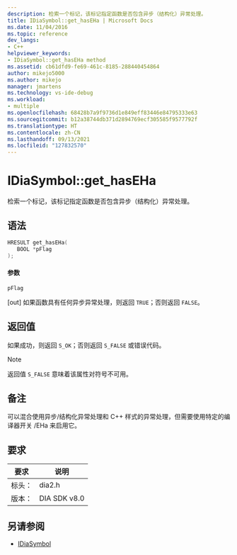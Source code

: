 ```yaml
---
description: 检索一个标记，该标记指定函数是否包含异步（结构化）异常处理。
title: IDiaSymbol::get_hasEHa | Microsoft Docs
ms.date: 11/04/2016
ms.topic: reference
dev_langs:
- C++
helpviewer_keywords:
- IDiaSymbol::get_hasEHa method
ms.assetid: cb61dfd9-fe69-461c-8185-288440454864
author: mikejo5000
ms.author: mikejo
manager: jmartens
ms.technology: vs-ide-debug
ms.workload:
- multiple
ms.openlocfilehash: 68428b7a9f9736d1e849eff83446e84795333e63
ms.sourcegitcommit: b12a38744db371d2894769ecf305585f9577792f
ms.translationtype: HT
ms.contentlocale: zh-CN
ms.lasthandoff: 09/13/2021
ms.locfileid: "127832570"
---
```

# <a name="idiasymbolget_haseha"></a>IDiaSymbol::get_hasEHa
检索一个标记，该标记指定函数是否包含异步（结构化）异常处理。

## <a name="syntax"></a>语法

```C++
HRESULT get_hasEHa(
   BOOL *pFlag
);
```

#### <a name="parameters"></a>参数
 `pFlag`

[out] 如果函数具有任何异步异常处理，则返回 `TRUE`；否则返回 `FALSE`。

## <a name="return-value"></a>返回值
 如果成功，则返回 `S_OK`；否则返回 `S_FALSE` 或错误代码。

> [!NOTE]
> 返回值 `S_FALSE` 意味着该属性对符号不可用。

## <a name="remarks"></a>备注
 可以混合使用异步/结构化异常处理和 C++ 样式的异常处理，但需要使用特定的编译器开关 /EHa 来启用它。

## <a name="requirements"></a>要求

|要求|说明|
|-----------------|-----------------|
|标头：|dia2.h|
|版本：|DIA SDK v8.0|

## <a name="see-also"></a>另请参阅
- [IDiaSymbol](../../debugger/debug-interface-access/idiasymbol.md)
